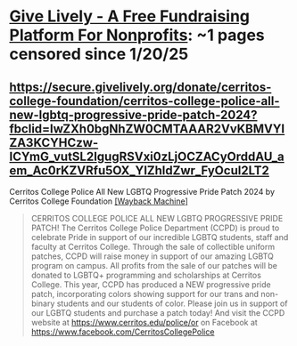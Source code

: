 



# [Give Lively - A Free Fundraising Platform For Nonprofits](givelively.org): ~1 pages censored since 1/20/25

## https://secure.givelively.org/donate/cerritos-college-foundation/cerritos-college-police-all-new-lgbtq-progressive-pride-patch-2024?fbclid=IwZXh0bgNhZW0CMTAAAR2VvKBMVYIZA3KCYHCzw-ICYmG_vutSL2IgugRSVxi0zLjOCZACyOrddAU_aem_Ac0rKZVRfu5OX_YIZhldZwr_FyOcul2LT2


Cerritos College Police All New LGBTQ Progressive Pride Patch 2024 by Cerritos College Foundation [[Wayback Machine]](https://web.archive.org/web/20240000000000*/https://secure.givelively.org/donate/cerritos-college-foundation/cerritos-college-police-all-new-lgbtq-progressive-pride-patch-2024?fbclid=IwZXh0bgNhZW0CMTAAAR2VvKBMVYIZA3KCYHCzw-ICYmG_vutSL2IgugRSVxi0zLjOCZACyOrddAU_aem_Ac0rKZVRfu5OX_YIZhldZwr_FyOcul2LT2)

> CERRITOS COLLEGE POLICE ALL NEW LGBTQ PROGRESSIVE PRIDE PATCH! The Cerritos College Police Department (CCPD) is proud to celebrate Pride in support of our incredible LGBTQ students, staff and faculty at Cerritos College. Through the sale of collectible uniform patches, CCPD will raise money in support of our amazing LGBTQ program on campus. All profits from the sale of our patches will be donated to LGBTQ+ programming and scholarships at Cerritos College. This year, CCPD has produced a NEW progressive pride patch, incorporating colors showing support for our trans and non-binary students and our students of color. Please join us in support of our LGBTQ students and purchase a patch today! And visit the CCPD website at https://www.cerritos.edu/police/or on Facebook at https://www.facebook.com/CerritosCollegePolice